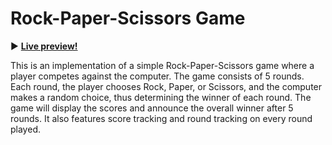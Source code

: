 # Rock-Paper-Scissors Game

:arrow_forward:  **[Live preview!](https://nekosoffy.github.io/od-rps/)**

This is an implementation of a simple Rock-Paper-Scissors game where a player competes against the computer. The game consists of 5 rounds. Each round, the player chooses Rock, Paper, or Scissors, and the computer makes a random choice, thus determining the winner of each round. The game will display the scores and announce the overall winner after 5 rounds. It also features score tracking and round tracking on every round played.